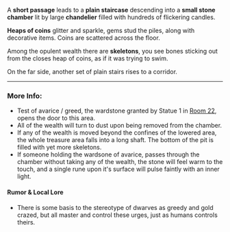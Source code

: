 A **short passage** leads to a **plain staircase** descending into a **small stone chamber** lit by large **chandelier** filled with hundreds of flickering candles.  

**Heaps of coins** glitter and sparkle, gems stud the piles, along with decorative items. Coins are scattered across the floor.

Among the opulent wealth there are **skeletons**, you see bones sticking out from the closes heap of coins, as if it was trying to swim.

On the far side, another set of plain stairs rises to a corridor. 

---

### More Info:

* Test of avarice / greed, the wardstone granted by Statue 1 in [Room 22](Room_22.md), opens the door to this area.
* All of the wealth will turn to dust upon being removed from the chamber.
* If any of the wealth is moved beyond the confines of the lowered area, the whole treasure area falls into a long shaft. The bottom of the pit is filled with yet more skeletons.
* If someone holding the wardsone of avarice, passes through the chamber without taking any of the wealth, the stone will feel warm to the touch, and a single rune upon it's surface will pulse faintly with an inner light.
#### Rumor & Local Lore

* There is some basis to the stereotype of dwarves as greedy and gold crazed, but all master and control these urges, just as humans controls theirs.  